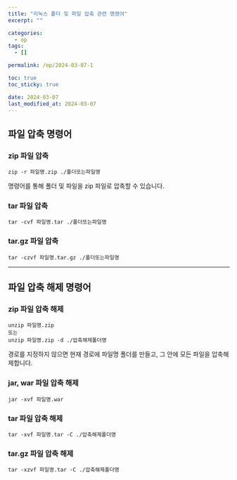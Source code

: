 ```yaml
---
title: "리눅스 폴더 및 파일 압축 관련 명령어"
excerpt: ""

categories:
  - op
tags:
  - []

permalink: /op/2024-03-07-1

toc: true
toc_sticky: true

date: 2024-03-07
last_modified_at: 2024-03-07
---
```


## 파일 압축 명령어

### zip 파일 압축
```
zip -r 파일명.zip ./폴더또는파일명
```
명령어를 통해 폴더 및 파일을 zip 파일로 압축할 수 있습니다.

### tar 파일 압축
```
tar -cvf 파일명.tar ./폴더또는파일명
```

### tar.gz 파일 압축
```
tar -czvf 파일명.tar.gz ./폴더또는파일명
```

---

## 파일 압축 해제 명령어

### zip 파일 압축 해제
```
unzip 파일명.zip
또는
unzip 파일명.zip -d ./압축해제폴더명
```
경로를 지정하지 않으면 현재 경로에 파일명 폴더를 만들고, 그 안에 모든 파일을 압축해제합니다.

### jar, war 파일 압축 해제
```
jar -xvf 파일명.war
```

### tar 파일 압축 해제
```
tar -xvf 파일명.tar -C ./압축해제폴더명
```

### tar.gz 파일 압축 해제
```
tar -xzvf 파일명.tar -C ./압축해제폴더명
```
